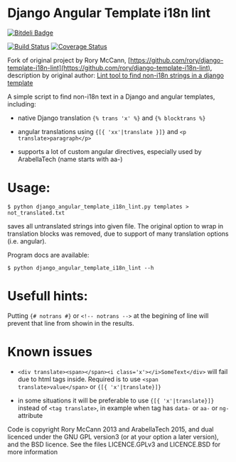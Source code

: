 Django Angular Template i18n lint
=========================

[![Bitdeli Badge](https://d2weczhvl823v0.cloudfront.net/ArabellaTech/django-angular-template-i18n-lint/trend.png)](https://bitdeli.com/free "Bitdeli Badge")

[![Build Status](https://travis-ci.org/ArabellaTech/django-angular-template-i18n-lint.svg?branch=master)](https://travis-ci.org/ArabellaTech/django-template-i18n-lint.svg)
[![Coverage Status](https://coveralls.io/repos/ArabellaTech/django-angular-template-i18n-lint/badge.svg)](https://coveralls.io/r/ArabellaTech/django-template-i18n-lint)

Fork of original project by Rory McCann, [https://github.com/rory/django-template-i18n-lint](https://github.com/rory/django-template-i18n-lint), description by original author: [Lint tool to find non-i18n strings in a django template](http://www.technomancy.org/python/django-template-i18n-lint/)

A simple script to find non-i18n text in a Django and angular templates, including:

* native Django translation `{% trans 'x' %}` and `{% blocktrans %}`

* angular translations using `{[{ 'xx'|translate }]}` and `<p translate>paragraph</p>`

* supports a lot of custom angular directives, especially used by ArabellaTech (name starts with aa-)

Usage:
======

    $ python django_angular_template_i18n_lint.py templates > not_translated.txt

saves all untranslated strings into given file. The original option to wrap in translation blocks was removed, due to 
support of many translation options (i.e. angular).

Program docs are available:

    $ python django_angular_template_i18n_lint --h


Usefull hints:
==============

Putting `{# notrans #}` or `<!-- notrans -->` at the begining of line will prevent that line from showin in the results.

Known issues
============

* `<div translate><span></span><i class='x'></i>SomeText</div>` will fail due to html tags inside. Required is to use
 `<span translate>value</span>` or `{[{ 'x'|translate}]}` 

* in some situations it will be preferable to use `{[{ 'x'|translate}]}` instead of `<tag translate>`, in example when tag has `data-` or `aa-` or `ng-` attribute

Code is copyright Rory McCann 2013 and ArabellaTech 2015, and dual licenced under the GNU GPL version3 (or at your option a later version), and the BSD licence. See the files LICENCE.GPLv3 and LICENCE.BSD for more information

